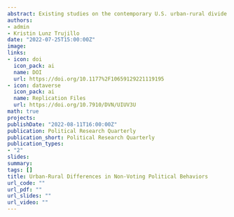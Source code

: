 ```yaml
---
abstract: Existing studies on the contemporary U.S. urban-rural divide have neglected its potential role in non-voting political participation. Theoretically, there are mixed expectations$:$ for example, higher social capital in rural areas, alongside a generally older population, suggest rural areas should have greater political participation. Conversely, lower socioeconomic indicators and more physical distance barriers suggest the opposite. Using nationally stratified survey data from the 2018 CCES (N = 61,000) and 2020 CES (N = 60,000), we find that specific participation behaviors do not consistently vary across the urban-rural spectrum, controlling for demographic variables. The few consistently significant differences relate to the nature of location-based access. For instance, using 2020 and 2021 ACLED data, we find that an activity where non-rural residents participate more—protesting—occurs less often in rural areas, thus stymieing participation opportunities for rural and small-town residents. Alternatively, rural and small-town residents are consistently more likely to put up a sign, which may reflect a greater incidence of living in houses with yards compared to urban residents. Social media political participation behaviors do not yield urban-rural differences, further suggesting that once geographic access-related barriers are removed, participation rates are essentially similar across the urban-rural spectrum.
authors:
- admin
- Kristin Lunz Trujillo
date: "2022-07-25T15:00:00Z"
image:
links:
- icon: doi
  icon_pack: ai
  name: DOI
  url: https://doi.org/10.1177%2F10659129221119195
- icon: dataverse
  icon_pack: ai
  name: Replication Files
  url: https://doi.org/10.7910/DVN/UIUV3U
math: true
projects:
publishDate: "2022-08-11T16:00:00Z"
publication: Political Research Quarterly
publication_short: Political Research Quarterly
publication_types:
- "2"
slides: 
summary: 
tags: []
title: Urban-Rural Differences in Non-Voting Political Behaviors
url_code: ""
url_pdf: ""
url_slides: ""
url_video: ""
---
```


